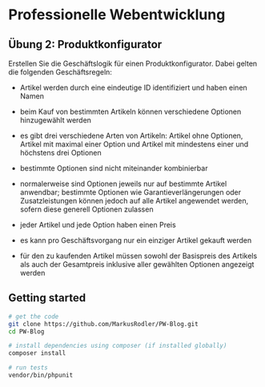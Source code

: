 # Professionelle Webentwicklung

## Übung 2: Produktkonfigurator
Erstellen Sie die Geschäftslogik für einen Produktkonfigurator.
Dabei gelten die folgenden Geschäftsregeln:

* Artikel werden durch eine eindeutige ID identifiziert und
  haben einen Namen

* beim Kauf von bestimmten Artikeln können verschiedene Optionen
  hinzugewählt werden

* es gibt drei verschiedene Arten von Artikeln: Artikel ohne
  Optionen, Artikel mit maximal einer Option und Artikel mit
  mindestens einer und höchstens drei Optionen

* bestimmte Optionen sind nicht miteinander kombinierbar

* normalerweise sind Optionen jeweils nur auf bestimmte Artikel
  anwendbar; bestimmte Optionen wie Garantieverlängerungen oder
  Zusatzleistungen können jedoch auf alle Artikel angewendet
  werden, sofern diese generell Optionen zulassen

* jeder Artikel und jede Option haben einen Preis

* es kann pro Geschäftsvorgang nur ein einziger Artikel gekauft
  werden

* für den zu kaufenden Artikel müssen sowohl der Basispreis
  des Artikels als auch der Gesamtpreis inklusive aller
  gewählten Optionen angezeigt werden


## Getting started

 ```bash
# get the code
git clone https://github.com/MarkusRodler/PW-Blog.git
cd PW-Blog

# install dependencies using composer (if installed globally)
composer install

# run tests
vendor/bin/phpunit
 ```